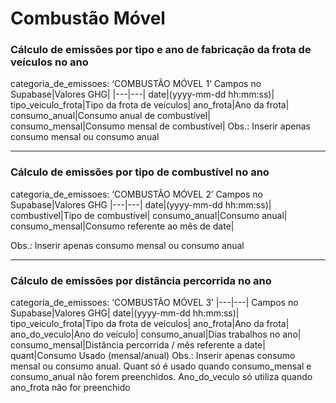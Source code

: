 # Combustão Móvel

### Cálculo de emissões por tipo e ano de fabricação da frota de veículos no ano
categoria_de_emissoes: ‘COMBUSTÃO MÓVEL 1’
Campos no Supabase|Valores GHG|
|---|---|
date|(yyyy-mm-dd hh:mm:ss)|
tipo_veiculo_frota|Tipo da frota de veículos|
ano_frota|Ano da frota|
consumo_anual|Consumo anual de combustível|
consumo_mensal|Consumo mensal de combustível|
Obs.: Inserir apenas consumo mensal ou consumo anual

---
### Cálculo de emissões por tipo de combustível no ano
categoria_de_emissoes: ‘COMBUSTÃO MÓVEL 2’
Campos no Supabase|Valores GHG
|---|---|
date|(yyyy-mm-dd hh:mm:ss)|
combustivel|Tipo de combustível|
consumo_anual|Consumo anual|
consumo_mensal|Consumo referente ao mês de date|

Obs.: Inserir apenas consumo mensal ou consumo anual

---
### Cálculo de emissões por distância percorrida no ano
categoria_de_emissoes: ‘COMBUSTÃO MÓVEL 3’
|---|---|
Campos no Supabase|Valores GHG|
date|(yyyy-mm-dd hh:mm:ss)|
tipo_veiculo_frota|Tipo da frota de veículos|
ano_frota|Ano da frota|
ano_do_veculo|Ano do veículo|
consumo_anual|Dias trabalhos no ano|
consumo_mensal|Distância percorrida / mês referente a date|
quant|Consumo Usado (mensal/anual)
Obs.: Inserir apenas consumo mensal ou consumo anual. Quant só é usado quando consumo_mensal e consumo_anual não forem preenchidos. Ano_do_veculo só utiliza quando ano_frota não for preenchido
